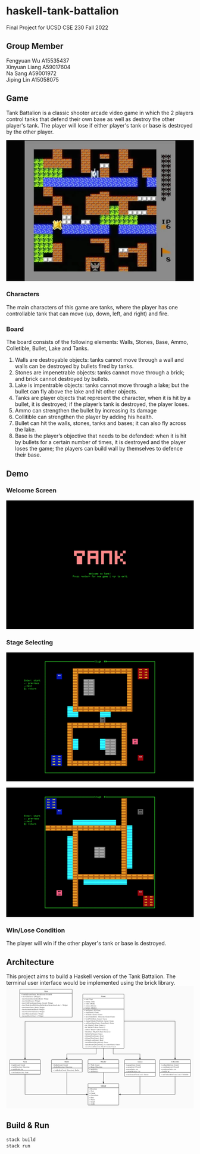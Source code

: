 # haskell-tank-battalion
Final Project for UCSD CSE 230 Fall 2022

## Group Member
Fengyuan Wu A15535437  
Xinyuan Liang A59017604  
Na Sang A59001972  
Jiping Lin A15058075   

## Game
Tank Battalion is a classic shooter arcade video game in which the 2 players control tanks that defend their own base as well as destroy the other player's tank. The player will lose if either player's tank or base is destroyed by the other player. 

![Tank game](./doc/battlecity.png)
### Characters
The main characters of this game are tanks, where the player has one controllable tank that can move (up, down, left, and right) and fire.

### Board
The board consists of the following elements: Walls, Stones, Base, Ammo, Colletible, Bullet, Lake and Tanks.

1. Walls are destroyable objects: tanks cannot move through a wall and walls can be destroyed by bullets fired by tanks.
2. Stones are impenetrable objects: tanks cannot move through a brick; and brick cannot destroyed by bullets.
3. Lake is impentrable objects: tanks cannot move through a lake; but the bullet can fly above the lake and hit other objects.
4. Tanks are player objects that represent the character, when it is hit by a bullet, it is destroyed; if the player’s tank is destroyed, the player loses.
5. Ammo can strengthen the bullet by increasing its damage
6. Collitible can strengthen the player by adding his health.
7. Bullet can hit the walls, stones, tanks and bases; it can also fly across the lake.
8. Base is the player’s objective that needs to be defended: when it is hit by bullets for a certain number of times, it is destroyed and the player loses the game; the players can build wall by themselves to defence their base.

## Demo
### Welcome Screen
![Our game](./doc/welcome.png)

### Stage Selecting
![Our game](./doc/0.png)

![Our game](./doc/1.png)

### Win/Lose Condition
The player will win if the other player's tank or base is destroyed.

## Architecture
This project aims to build a Haskell version of the Tank Battalion. The terminal user interface would be implemented using the brick library.
![UML](./doc/uml.jpeg)

## Build & Run
```sh
stack build
stack run
```
